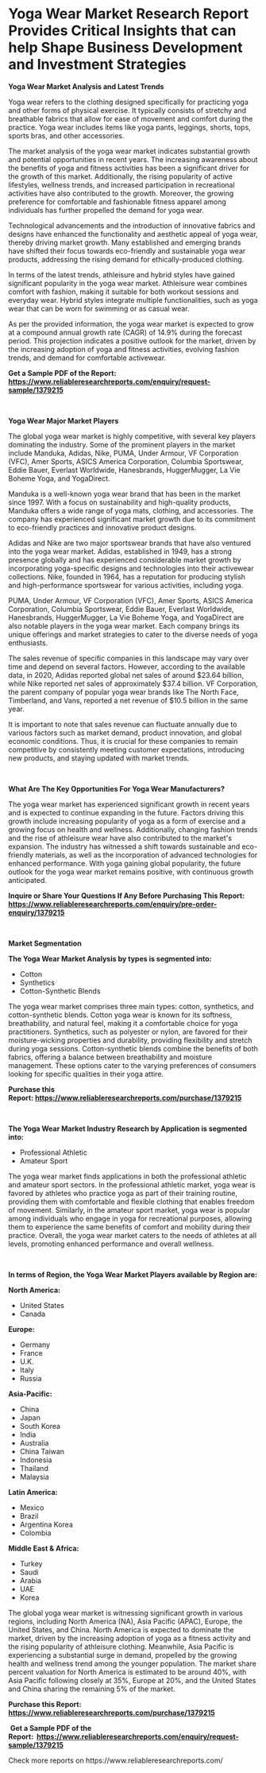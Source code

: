 <p><h1>Yoga Wear Market Research Report Provides Critical Insights that can help Shape Business Development and Investment Strategies</h1></p><p><strong>Yoga Wear Market Analysis and Latest Trends</strong></p>
<p><p>Yoga wear refers to the clothing designed specifically for practicing yoga and other forms of physical exercise. It typically consists of stretchy and breathable fabrics that allow for ease of movement and comfort during the practice. Yoga wear includes items like yoga pants, leggings, shorts, tops, sports bras, and other accessories.</p><p>The market analysis of the yoga wear market indicates substantial growth and potential opportunities in recent years. The increasing awareness about the benefits of yoga and fitness activities has been a significant driver for the growth of this market. Additionally, the rising popularity of active lifestyles, wellness trends, and increased participation in recreational activities have also contributed to the growth. Moreover, the growing preference for comfortable and fashionable fitness apparel among individuals has further propelled the demand for yoga wear.</p><p>Technological advancements and the introduction of innovative fabrics and designs have enhanced the functionality and aesthetic appeal of yoga wear, thereby driving market growth. Many established and emerging brands have shifted their focus towards eco-friendly and sustainable yoga wear products, addressing the rising demand for ethically-produced clothing.</p><p>In terms of the latest trends, athleisure and hybrid styles have gained significant popularity in the yoga wear market. Athleisure wear combines comfort with fashion, making it suitable for both workout sessions and everyday wear. Hybrid styles integrate multiple functionalities, such as yoga wear that can be worn for swimming or as casual wear.</p><p>As per the provided information, the yoga wear market is expected to grow at a compound annual growth rate (CAGR) of 14.9% during the forecast period. This projection indicates a positive outlook for the market, driven by the increasing adoption of yoga and fitness activities, evolving fashion trends, and demand for comfortable activewear.</p></p>
<p><strong>Get a Sample PDF of the Report:&nbsp; <a href="https://www.reliableresearchreports.com/enquiry/request-sample/1379215">https://www.reliableresearchreports.com/enquiry/request-sample/1379215</a></strong></p>
<p>&nbsp;</p>
<p><strong>Yoga Wear Major Market Players</strong></p>
<p><p>The global yoga wear market is highly competitive, with several key players dominating the industry. Some of the prominent players in the market include Manduka, Adidas, Nike, PUMA, Under Armour, VF Corporation (VFC), Amer Sports, ASICS America Corporation, Columbia Sportswear, Eddie Bauer, Everlast Worldwide, Hanesbrands, HuggerMugger, La Vie Boheme Yoga, and YogaDirect.</p><p>Manduka is a well-known yoga wear brand that has been in the market since 1997. With a focus on sustainability and high-quality products, Manduka offers a wide range of yoga mats, clothing, and accessories. The company has experienced significant market growth due to its commitment to eco-friendly practices and innovative product designs.</p><p>Adidas and Nike are two major sportswear brands that have also ventured into the yoga wear market. Adidas, established in 1949, has a strong presence globally and has experienced considerable market growth by incorporating yoga-specific designs and technologies into their activewear collections. Nike, founded in 1964, has a reputation for producing stylish and high-performance sportswear for various activities, including yoga.</p><p>PUMA, Under Armour, VF Corporation (VFC), Amer Sports, ASICS America Corporation, Columbia Sportswear, Eddie Bauer, Everlast Worldwide, Hanesbrands, HuggerMugger, La Vie Boheme Yoga, and YogaDirect are also notable players in the yoga wear market. Each company brings its unique offerings and market strategies to cater to the diverse needs of yoga enthusiasts.</p><p>The sales revenue of specific companies in this landscape may vary over time and depend on several factors. However, according to the available data, in 2020, Adidas reported global net sales of around $23.64 billion, while Nike reported net sales of approximately $37.4 billion. VF Corporation, the parent company of popular yoga wear brands like The North Face, Timberland, and Vans, reported a net revenue of $10.5 billion in the same year.</p><p>It is important to note that sales revenue can fluctuate annually due to various factors such as market demand, product innovation, and global economic conditions. Thus, it is crucial for these companies to remain competitive by consistently meeting customer expectations, introducing new products, and staying updated with market trends.</p></p>
<p>&nbsp;</p>
<p><strong>What Are The Key Opportunities For Yoga Wear Manufacturers?</strong></p>
<p><p>The yoga wear market has experienced significant growth in recent years and is expected to continue expanding in the future. Factors driving this growth include increasing popularity of yoga as a form of exercise and a growing focus on health and wellness. Additionally, changing fashion trends and the rise of athleisure wear have also contributed to the market's expansion. The industry has witnessed a shift towards sustainable and eco-friendly materials, as well as the incorporation of advanced technologies for enhanced performance. With yoga gaining global popularity, the future outlook for the yoga wear market remains positive, with continuous growth anticipated.</p></p>
<p><strong>Inquire or Share Your Questions If Any Before Purchasing This Report: <a href="https://www.reliableresearchreports.com/enquiry/pre-order-enquiry/1379215">https://www.reliableresearchreports.com/enquiry/pre-order-enquiry/1379215</a></strong></p>
<p>&nbsp;</p>
<p><strong>Market Segmentation</strong></p>
<p><strong>The Yoga Wear Market Analysis by types is segmented into:</strong></p>
<p><ul><li>Cotton</li><li>Synthetics</li><li>Cotton-Synthetic Blends</li></ul></p>
<p><p>The yoga wear market comprises three main types: cotton, synthetics, and cotton-synthetic blends. Cotton yoga wear is known for its softness, breathability, and natural feel, making it a comfortable choice for yoga practitioners. Synthetics, such as polyester or nylon, are favored for their moisture-wicking properties and durability, providing flexibility and stretch during yoga sessions. Cotton-synthetic blends combine the benefits of both fabrics, offering a balance between breathability and moisture management. These options cater to the varying preferences of consumers looking for specific qualities in their yoga attire.</p></p>
<p><strong>Purchase this Report:&nbsp;<a href="https://www.reliableresearchreports.com/purchase/1379215">https://www.reliableresearchreports.com/purchase/1379215</a></strong></p>
<p>&nbsp;</p>
<p><strong>The Yoga Wear Market Industry Research by Application is segmented into:</strong></p>
<p><ul><li>Professional Athletic</li><li>Amateur Sport</li></ul></p>
<p><p>The yoga wear market finds applications in both the professional athletic and amateur sport sectors. In the professional athletic market, yoga wear is favored by athletes who practice yoga as part of their training routine, providing them with comfortable and flexible clothing that enables freedom of movement. Similarly, in the amateur sport market, yoga wear is popular among individuals who engage in yoga for recreational purposes, allowing them to experience the same benefits of comfort and mobility during their practice. Overall, the yoga wear market caters to the needs of athletes at all levels, promoting enhanced performance and overall wellness.</p></p>
<p>&nbsp;</p>
<p><strong>In terms of Region, the Yoga Wear Market Players available by Region are:</strong></p>
<p>
    <p> <strong> North America: </strong>
        <ul>
            <li>United States</li>
            <li>Canada</li>
        </ul>
        </p> 
    <p> <strong> Europe: </strong>
        <ul>
            <li>Germany</li>
            <li>France</li>
            <li>U.K.</li>
            <li>Italy</li>
            <li>Russia</li>
        </ul>
        </p> 
    <p> <strong> Asia-Pacific: </strong>
        <ul>
            <li>China</li>
            <li>Japan</li>
            <li>South Korea</li>
            <li>India</li>
            <li>Australia</li>
            <li>China Taiwan</li>
            <li>Indonesia</li>
            <li>Thailand</li>
            <li>Malaysia</li>
        </ul>
        </p> 
    <p> <strong> Latin America: </strong>
        <ul>
            <li>Mexico</li>
            <li>Brazil</li>
            <li>Argentina Korea</li>
            <li>Colombia</li>
        </ul>
        </p> 
    <p> <strong> Middle East & Africa: </strong>
        <ul>
            <li>Turkey</li>
            <li>Saudi</li>
            <li>Arabia</li>
            <li>UAE</li>
            <li>Korea</li>
        </ul>
    </p>
    </p>
<p><p>The global yoga wear market is witnessing significant growth in various regions, including North America (NA), Asia Pacific (APAC), Europe, the United States, and China. North America is expected to dominate the market, driven by the increasing adoption of yoga as a fitness activity and the rising popularity of athleisure clothing. Meanwhile, Asia Pacific is experiencing a substantial surge in demand, propelled by the growing health and wellness trend among the younger population. The market share percent valuation for North America is estimated to be around 40%, with Asia Pacific following closely at 35%, Europe at 20%, and the United States and China sharing the remaining 5% of the market.</p></p>
<p><strong>Purchase this Report: <a href="https://www.reliableresearchreports.com/purchase/1379215">https://www.reliableresearchreports.com/purchase/1379215</a></strong></p>
<p>&nbsp;<strong>Get a Sample PDF of the Report:&nbsp;&nbsp;<a href="https://www.reliableresearchreports.com/enquiry/request-sample/1379215">https://www.reliableresearchreports.com/enquiry/request-sample/1379215</a></strong></p>
<p><strong></strong></p>
<p>Check more reports on https://www.reliableresearchreports.com/</p>
